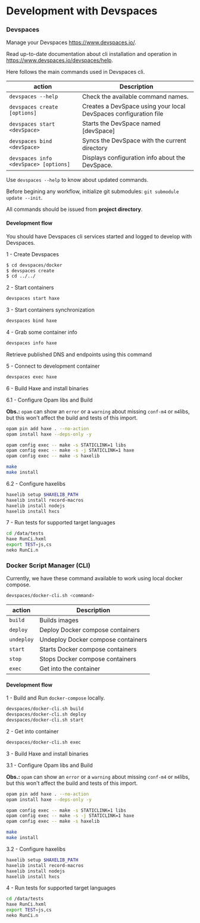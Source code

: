 # Development with Devspaces

### Devspaces

Manage your Devspaces https://www.devspaces.io/.

Read up-to-date documentation about cli installation and operation in https://www.devspaces.io/devspaces/help.

Here follows the main commands used in Devspaces cli.

|action   |Description                                                                                   |
|---------|----------------------------------------------------------------------------------------------|
|`devspaces --help`                    |Check the available command names.                               |
|`devspaces create [options]`          |Creates a DevSpace using your local DevSpaces configuration file |
|`devspaces start <devSpace>`          |Starts the DevSpace named \[devSpace\]                           |
|`devspaces bind <devSpace>`           |Syncs the DevSpace with the current directory                    |
|`devspaces info <devSpace> [options]` |Displays configuration info about the DevSpace.                  |

Use `devspaces --help` to know about updated commands.

Before begining any workflow, initialize git submodules: `git submodule update --init`.

All commands should be issued from **project directory**.

#### Development flow

You should have Devspaces cli services started and logged to develop with Devspaces.

1 - Create Devspaces

```bash
$ cd devspaces/docker
$ devspaces create
$ cd ../../
```

2 - Start containers

```bash
devspaces start haxe
```

3 - Start containers synchronization

```bash
devspaces bind haxe
```

4 - Grab some container info

```bash
devspaces info haxe
```

Retrieve published DNS and endpoints using this command

5 - Connect to development container

```bash
devspaces exec haxe
```

6 - Build Haxe and install binaries

6.1 - Configure Opam libs and Build

**Obs.:** `opam` can show an `error` or a `warning` about missing `conf-m4` or `m4`libs, but this won't affect the build and tests of this import.

```bash
opam pin add haxe . --no-action
opam install haxe --deps-only -y

opam config exec -- make -s STATICLINK=1 libs
opam config exec -- make -s -j STATICLINK=1 haxe
opam config exec -- make -s haxelib

make
make install
```

6.2 - Configure haxelibs

```bash
haxelib setup $HAXELIB_PATH
haxelib install record-macros
haxelib install nodejs
haxelib install hxcs
```

7 - Run tests for supported target languages

```bash
cd /data/tests
haxe RunCi.hxml
export TEST=js,cs
neko RunCi.n
```

### Docker Script Manager (CLI)

Currently, we have these command available to work using local docker compose.

```bash
devspaces/docker-cli.sh <command>
```

|action    |Description                                                               |
|----------|--------------------------------------------------------------------------|
|`build`   |Builds images                                                             |
|`deploy`  |Deploy Docker compose containers                                          |
|`undeploy`|Undeploy Docker compose containers                                        |
|`start`   |Starts Docker compose containers                                          |
|`stop`    |Stops Docker compose containers                                           |
|`exec`    |Get into the container                                                    |

#### Development flow

1 - Build and Run `docker-compose` locally.

```bash
devspaces/docker-cli.sh build
devspaces/docker-cli.sh deploy
devspaces/docker-cli.sh start
```

2 - Get into container

```bash
devspaces/docker-cli.sh exec
```

3 - Build Haxe and install binaries

3.1 - Configure Opam libs and Build

**Obs.:** `opam` can show an `error` or a `warning` about missing `conf-m4` or `m4`libs, but this won't affect the build and tests of this import.

```bash
opam pin add haxe . --no-action
opam install haxe --deps-only -y

opam config exec -- make -s STATICLINK=1 libs
opam config exec -- make -s -j STATICLINK=1 haxe
opam config exec -- make -s haxelib

make
make install
```

3.2 - Configure haxelibs

```bash
haxelib setup $HAXELIB_PATH
haxelib install record-macros
haxelib install nodejs
haxelib install hxcs
```

4 - Run tests for supported target languages

```bash
cd /data/tests
haxe RunCi.hxml
export TEST=js,cs
neko RunCi.n
```
